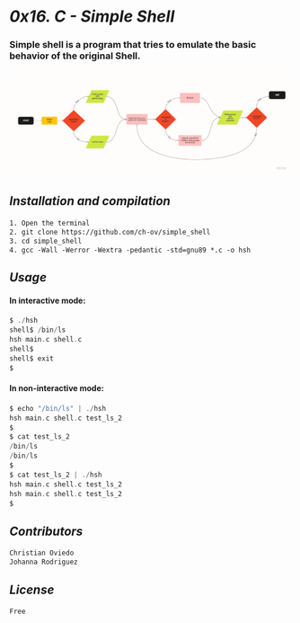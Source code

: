 # _0x16. C - Simple Shell_
### Simple shell is a program that tries to emulate the basic behavior of the original Shell.
![Flowchart](Flowchart_shell.png)
## _Installation and compilation_
    1. Open the terminal
    2. git clone https://github.com/ch-ov/simple_shell
    3. cd simple_shell
    4. gcc -Wall -Werror -Wextra -pedantic -std=gnu89 *.c -o hsh
## _Usage_
#### In interactive mode:
```C
$ ./hsh
shell$ /bin/ls
hsh main.c shell.c
shell$
shell$ exit
$
```
#### In non-interactive mode:
```C
$ echo "/bin/ls" | ./hsh
hsh main.c shell.c test_ls_2
$
$ cat test_ls_2
/bin/ls
/bin/ls
$
$ cat test_ls_2 | ./hsh
hsh main.c shell.c test_ls_2
hsh main.c shell.c test_ls_2
$
```
## _Contributors_
    Christian Oviedo
    Johanna Rodriguez
## _License_
    Free
